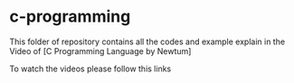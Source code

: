 # c-programming
This folder of repository contains all the codes and example explain in the Video of [C Programming Language by Newtum]

To watch the videos please follow this links
